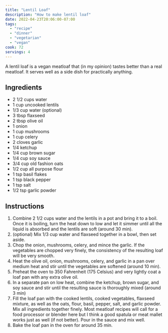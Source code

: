```yaml
---
title: "Lentil Loaf"
description: "How to make lentil loaf"
date: 2022-04-23T20:06:00-07:00
tags:
  - "recipe"
  - "dinner"
  - "vegetarian"
  - "vegan"
cook: 72
servings: 4
---
```


A lentil loaf is a vegan meatloaf that (in my opinion) tastes better than a real meatloaf. It serves well as a side dish for practically anything.

## Ingredients

* 2 1/2 cups water
* 1 cup uncooked lentils
* 1/3 cup water (optional)
* 3 tbsp flaxseed
* 2 tbsp olive oil
* 1 onion
* 1 cup mushrooms
* 1 cup celery
* 2 cloves garlic
* 1/4 ketchup
* 1/4 cup brown sugar
* 1/4 cup soy sauce
* 3/4 cup old fashion oats
* 1/2 cup all purpose flour
* 1 tsp basil flakes
* 1 tsp black pepper
* 1 tsp salt
* 1/2 tsp garlic powder

## Instructions

1. Combine 2 1/2 cups water and the lentils in a pot and bring it to a boil. Once it is boiling, turn the heat down to low and let it simmer until all the liquid is absorbed and the lentils are soft (around 30 min).
2. (optional) Mix 1/3 cup water and flaxseed together in a bowl, then set aside.
3. Chop the onion, mushrooms, celery, and mince the garlic. If the vegetables are chopped very finely, the consistency of the resulting loaf will be very smooth.
3. Heat the olive oil, onion, mushrooms, celery, and garlic in a pan over medium heat and stir until the vegetables are softened (around 10 min).
4. Preheat the oven to 350 Fahrenheit (175 Celsius) and very lightly coat a loaf pan with any extra olive oil.
5. In a separate pan on low heat, combine the ketchup, brown sugar, and soy sauce and stir until the resulting sauce is thoroughly mixed (around 3 min)
6. Fill the loaf pan with the cooked lentils, cooked vegetables, flaxseed mixture, as well as the oats, flour, basil, pepper, salt, and garlic powder. Mix all ingredients together finely. Most meatloaf recipes will call for a food processor or blender here but I think a good spatula or meat mallet works just as well (if not better). Pour in the sauce and mix well.
7. Bake the loaf pan in the oven for around 35 min.
